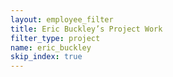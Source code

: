 ```yaml
---
layout: employee_filter
title: Eric Buckley’s Project Work
filter_type: project
name: eric_buckley
skip_index: true
---
```

